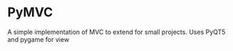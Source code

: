 # PyMVC 

A simple implementation of MVC to extend for small projects. Uses PyQT5 and pygame for view   
